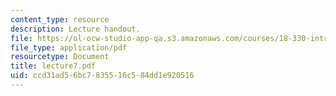 ```yaml
---
content_type: resource
description: Lecture handout.
file: https://ol-ocw-studio-app-qa.s3.amazonaws.com/courses/18-330-introduction-to-numerical-analysis-spring-2004/ccd31ad56bc7835516c584dd1e920516_lecture7.pdf
file_type: application/pdf
resourcetype: Document
title: lecture7.pdf
uid: ccd31ad5-6bc7-8355-16c5-84dd1e920516
---
```


